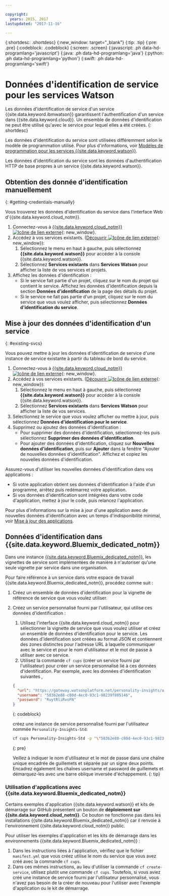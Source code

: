 ```yaml
---

copyright:
  years: 2015, 2017
lastupdated: "2017-11-16"

---
```


{:shortdesc: .shortdesc}
{:new_window: target="_blank"}
{:tip: .tip}
{:pre: .pre}
{:codeblock: .codeblock}
{:screen: .screen}
{:javascript: .ph data-hd-programlang='javascript'}
{:java: .ph data-hd-programlang='java'}
{:python: .ph data-hd-programlang='python'}
{:swift: .ph data-hd-programlang='swift'}

# Données d'identification de service pour les services Watson

Les données d'identification de service d'un service {{site.data.keyword.ibmwatson}} garantissent l'authentification d'un service dans {{site.data.keyword.cloud}}. Un ensemble de données d'identification ne peut être utilisé qu'avec le service pour lequel elles a été créées.
{: shortdesc}

Les données d'identification du service sont utilisées différemment selon le modèle de programmation utilisé. Pour plus d'informations, voir [Modèles de programmation pour les services {{site.data.keyword.watson}}](/docs/services/watson/getting-started-develop.html).

Les données d'identification du service sont les données d'authentification HTTP de base propres à un service {{site.data.keyword.watson}}.

## Obtention des donnée d'identification manuellement
{: #getting-credentials-manually}

Vous trouverez les données d'identification du service dans l'interface Web d'{{site.data.keyword.cloud_notm}}.

1.  Connectez-vous à [{{site.data.keyword.cloud_notm}} ![Icône de lien externe](../../icons/launch-glyph.svg "Icône de lien externe")](https://console.{DomainName}/registration/?target=%2Fdeveloper%2Fwatson%2Fdashboard){: new_window}.
1.  Accédez à vos services existants. ([Découvrir ![Icône de lien externe](../../icons/launch-glyph.svg "Icône de lien externe")](https://console.{DomainName}/developer/watson/existing-services){: new_window}):
    1.  Sélectionnez le menu en haut à gauche, puis sélectionnez **{{site.data.keyword.watson}}** pour accéder à la console {{site.data.keyword.watson}}.
    1.  Sélectionnez **Services existants** dans **Services Watson** pour afficher la liste de vos services et projets.
1.  Affichez les données d'identification :
    - Si le service fait partie d'un projet, cliquez sur le nom du projet qui contient le service. Affichez les données d'identification depuis la section **Données d'identification** de la page des détails du projet.
    - Si le service ne fait pas partie d'un projet, cliquez sur le nom du service que vous voulez afficher, puis sélectionnez **Données d'identification du service**.

## Mise à jour des données d'identification d'un service
{: #existing-svcs}

Vous pouvez mettre à jour les données d'identification de service d'une instance de service existante à partir du tableau de bord du service.

1.  Connectez-vous à [{{site.data.keyword.cloud_notm}} ![Icône de lien externe](../../icons/launch-glyph.svg "Icône de lien externe")](https://console.{DomainName}/registration/?target=%2Fdeveloper%2Fwatson%2Fdashboard){: new_window}.
1.  Accédez à vos services existants. ([Découvrir ![Icône de lien externe](../../icons/launch-glyph.svg "Icône de lien externe")](https://console.{DomainName}/developer/watson/existing-services){: new_window}):
    1.  Sélectionnez le menu en haut à gauche, puis sélectionnez **{{site.data.keyword.watson}}** pour accéder à la console {{site.data.keyword.watson}}.
    1.  Sélectionnez **Services existants** dans **Services Watson** pour afficher la liste de vos services.
1.  Sélectionnez le service que vous voulez afficher ou mettre à jour, puis sélectionnez **Données d'identification pour le service**.
1.  Supprimez ou ajoutez des données d'identification :
    - Pour supprimer des données d'identification, sélectionnez-les puis sélectionnez **Supprimer des données d'identification**.
    - Pour ajouter des données d'identification, cliquez sur **Nouvelles données d'identification**, puis sur **Ajouter** dans la fenêtre "Ajouter de nouvelles données d'identification". Affichez et copiez les nouvelles données d'identification.

Assurez-vous d'utiliser les nouvelles données d'identification dans vos applications :

- Si votre application obtient ses données d'identification à l'aide d'un programme, arrêtez puis redémarrez votre application.
- Si vos données d'identification sont intégrées dans votre code d'application, mettez à jour le code, puis relancez l'application.

Pour plus d'informations sur la mise à jour d'une application avec de nouvelles données d'identification avec un temps d'indisponibilité minimal, voir [Mise à jour des applications](/docs/manageapps/updapps.html).

## Données d'identification dans {{site.data.keyword.Bluemix_dedicated_notm}}

Dans une instance [{{site.data.keyword.Bluemix_dedicated_notm}}](/docs/dedicated/index.html#dedicated), les vignettes de service sont implémentées de manière à n'autoriser qu'une seule vignette par service dans une organisation.

Pour faire référence à un service dans votre espace de travail {{site.data.keyword.Bluemix_dedicated_notm}}, procédez comme suit :

1.  Créez un ensemble de données d'identification pour la vignette de référence de service que vous voulez utiliser.
1.  Créez un service personnalisé fourni par l'utilisateur, qui utilise ces données d'identification :

    1.  Utilisez l'interface {{site.data.keyword.cloud_notm}} pour sélectionner la vignette de service que vous voulez utiliser et créez un ensemble de données d'identification pour le service. Les données d'identification sont créées au format JSON et contiennent des zones distinctes pour l'adresse URL à laquelle communiquer avec le service et pour le nom d'utilisateur et le mot de passe à utiliser avec ce service.
    1.  Utilisez la commande `cf cups` (créer un service fourni par l'utilisateur) pour créer un service personnalisé lié à ces données d'identification. Par exemple, avec les données d'identification suivantes ,

      ```json
      {
        "url": "https://gateway.watsonplatform.net/personality-insights/api",
        "username": "583b2e88-c80d-4ec0-93c1-98239f805146",
        "password": "RuytRliRvoFN"
      }
      ```
      {: codeblock}

      créez une instance de service personnalisé fourni par l'utilisateur nommée `Personality-Insights-Std`:

      ```bash
      cf cups Personality-Insights-Std -p "\"583b2e88-c80d-4ec0-93c1-98239f805146\":\"RuytRliRvoFN\""
      ```
      {: pre}

      Veillez à indiquer le nom d'utilisateur et le mot de passe dans une chaîne unique encadrée de guillemets et séparée par un signe deux points. Encadrez également les chaînes username et password de guillemets et démarquez-les avec une barre oblique inversée d'échappement.
      {: tip}

### Utilisation d'applications avec {{site.data.keyword.Bluemix_dedicated_notm}}

Certains exemples d'application {{site.data.keyword.watson}} et kits de démarrage sur GitHub présentent un bouton de **déploiement sur {{site.data.keyword.cloud_notm}}**. Ce bouton ne fonctionne pas dans les installations {{site.data.keyword.Bluemix_dedicated_notm}} car il renvoie à l'environnement {{site.data.keyword.cloud_notm}} public.

Pour utiliser les exemples d'application et les kits de démarrage dans les environnements {{site.data.keyword.Bluemix_dedicated_notm}} :

1.  Dans les instructions liées à l'application, vérifiez que le fichier `manifest.yml` que vous créez utilise le nom du service que vous avez créé avec la commande `cf cups`.
1.  Dans ces mêmes instructions, au lieu d'utiliser la commande `cf create-service`, utilisez plutôt une commande `cf cups`. Toutefois, si vous aviez créé une instance de service fourni par l'utilisateur personnalisé, vous n'avez pas besoin de la créer de nouveau pour l'utiliser avec l'exemple d'application ou le kit de démarrage.

